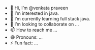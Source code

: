 - 👋 Hi, I’m @venkata praveen
- 👀 I’m interested in java.
- 🌱 I’m currently learning full stack java.
- 💞️ I’m looking to collaborate on ...
- 📫 How to reach me ...
- 😄 Pronouns: ...
- ⚡ Fun fact: ...

<!---
venkatapraveen117/venkatapraveen117 is a ✨ special ✨ repository because its `README.md` (this file) appears on your GitHub profile.
You can click the Preview link to take a look at your changes.
--->
